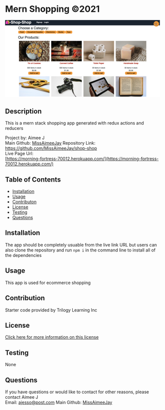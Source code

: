 # Mern Shopping ©2021 
![Screenshot](./client/screenshot.png)
## Description
This is a mern stack shopping app generated with redux actions and reducers

Project by: Aimee J  
Main Github: [MissAimeeJay](https://github.com/MissAimeeJay)
Repository Link: https://github.com/MissAimeeJay/shop-shop  
Live Page Url:  
[https://morning-fortress-70012.herokuapp.com/](https://morning-fortress-70012.herokuapp.com/)

## Table of Contents

* [Installation](#installation)
* [Usage](#usage)
* [Contributon](#credits)
* [License](#license)
* [Testing](#testing)
* [Questions](#questions)

## Installation
The app should be completely usuable from the live link URL but users can also clone the repository and run `npm i` in the command line to install all of the dependencies

## Usage 
This app is used for ecommerce shopping

## Contribution
Starter code provided by Trilogy Learning Inc

## License

[Click here for more information on this license](https://choosealicense.com/licenses/unlicense)

## Testing
None

## Questions
If you have questions or would like to contact for other reasons, please contact
Aimee J  
Email: ajesso@post.com
Main Github: [MissAimeeJay](https://github.com/MissAimeeJay)
